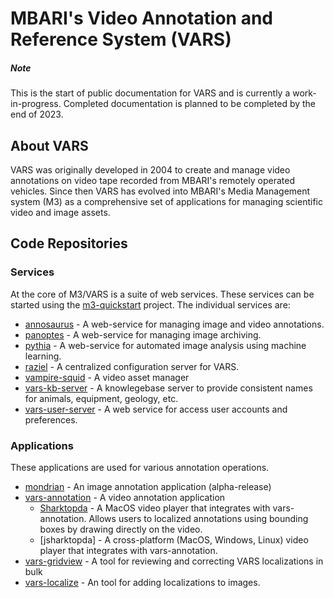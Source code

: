 # MBARI's Video Annotation and Reference System (VARS)

##### Note

This is the start of public documentation for VARS and is currently a work-in-progress. Completed documentation is planned to be completed by the end of 2023.

## About VARS

VARS was originally developed in 2004 to create and manage video annotations on video tape recorded from MBARI's remotely operated vehicles. Since then VARS has evolved into MBARI's Media Management system (M3) as a comprehensive set of applications for managing scientific video and image assets.

## Code Repositories

### Services

At the core of M3/VARS is a suite of web services. These services can be started using the [m3-quickstart](https://github.com/mbari-org/m3-quickstart) project. The individual services are:

- [annosaurus](https://github.com/mbari-org/annosaurus) - A web-service for managing image and video annotations.
- [panoptes](https://github.com/mbari-org/panoptes) - A web-service for managing image archiving.
- [pythia](https://github.com/mbari-org/pythia) - A web-service for automated image analysis using machine learning.
- [raziel](https://github.com/mbari-org/raziel) - A centralized configuration server for VARS.
- [vampire-squid](https://github.com/mbari-org/vampire-squid) - A video asset manager
- [vars-kb-server](https://github.com/mbari-org/vars-kb-server) - A knowlegebase server to provide consistent names for animals, equipment, geology, etc.
- [vars-user-server](https://github.com/mbari-org/vars-user-server) - A web service for access user accounts and preferences.

### Applications

These applications are used for various annotation operations.

- [mondrian](https://github.com/mbari-org/mondrian) - An image annotation application (alpha-release)
- [vars-annotation](https://github.com/mbari-org/vars-annotation) - A video annotation application
  - [Sharktopda](https://github.com/mbari-org/Sharktopoda) - A MacOS video player that integrates with vars-annotation. Allows users to localized annotations using bounding boxes by drawing directly on the video.
  - [jsharktopda] - A cross-platform (MacOS, Windows, Linux) video player that integrates with vars-annotation.
- [vars-gridview](https://github.com/mbari-org/vars-gridview) - A tool for reviewing and correcting VARS localizations in bulk
- [vars-localize](https://github.com/mbari-org/vars-localize) - An tool for adding localizations to images.



